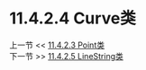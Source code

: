 # 11.4.2.4 Curve类  

上一节 << [11.4.2.3 Point类](../03/Point%20Class.md)  
下一节 >> [11.4.2.5 LineString类](../05/LineString%20Class.md)
